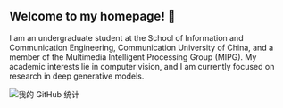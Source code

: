## Welcome to my homepage! 👋
I am an undergraduate student at the School of Information and Communication Engineering, Communication University of China, and a member of the Multimedia Intelligent Processing Group (MIPG). My academic interests lie in computer vision, and I am currently focused on research in deep generative models.

![我的 GitHub 统计](https://github-readme-stats.vercel.app/api?username=ai-ze&show_icons=true&theme=catppuccin_mocha)
